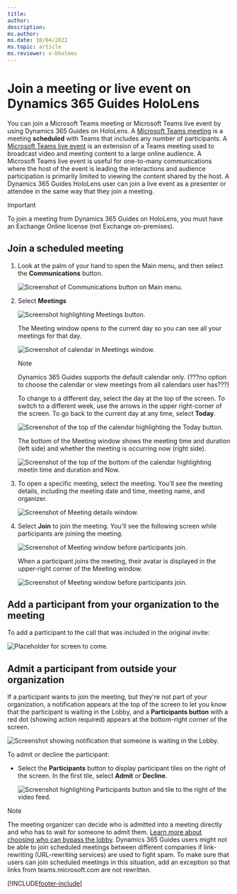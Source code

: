 ```yaml
---
title: 
author: 
description: 
ms.author: 
ms.date: 10/04/2022
ms.topic: article
ms.reviewer: v-bholmes
---
```


# Join a meeting or live event on Dynamics 365 Guides HoloLens

You can join a Microsoft Teams meeting or Microsoft Teams live event by using Dynamics 365 Guides on HoloLens. A [Microsoft Teams meeting](/microsoftteams/quick-start-meetings-live-events) is a meeting **scheduled** with Teams that includes any number of participants. A [Microsoft Teams live event](/microsoftteams/teams-live-events/what-are-teams-live-events) is an extension of a Teams meeting used to broadcast video and meeting content to a large online audience. A Microsoft Teams live event is useful for one-to-many communications where the host of the event is leading the interactions and audience participation is primarily limited to viewing the content shared by the host. A Dynamics 365 Guides HoloLens user can join a live event as a presenter or attendee in the same way that they join a meeting.

> [!IMPORTANT] 
> To join a meeting from Dynamics 365 Guides on HoloLens, you must have an Exchange Online license (not Exchange on-premises). 

## Join a scheduled meeting

1. Look at the palm of your hand to open the Main menu, and then select the **Communications** button.

    ![Screenshot of Communications button on Main menu.](media/calling-meetings-1.JPG "Screenshot of Communications button on Main menu")
    
2. Select **Meetings**

    ![Screenshot highlighting Meetings button.](media/calling-meetings-2.JPG "Screenshot highlighting Meetings button")

    The Meeting window opens to the current day so you can see all your meetings for that day. 

    ![Screenshot of calendar in Meetings window.](media/calling-meetings-3.JPG "Screenshot of calendar in Meetings window")

    > [!NOTE]
    > Dynamics 365 Guides supports the default calendar only. (???no option to choose the calendar or view meetings from all calendars user has???)

    To change to a different day, select the day at the top of the screen. To switch to a different week, use the arrows in the upper right-corner of the screen. To go back to the current day at any time, select **Today**. 

    ![Screenshot of the top of the calendar highlighting the Today button.](media/calling-meetings-4.JPG "Screenshot of the top of the calendar highlighting the Today button")

    The bottom of the Meeting window shows the meeting time and duration (left side) and whether the meeting is occurring now (right side). 

   ![Screenshot of the top of the bottom of the calendar highlighting meetin time and duration and Now.](media/calling-meetings-5.JPG "Screenshot of the top of the bottom of the calendar highlighting meetin time and duration and Now")
    
3. To open a specific meeting, select the meeting. You'll see the meeting details, including the meeting date and time, meeting name, and organizer. 

    ![Screenshot of Meeting details window.](media/calling-meetings-6.JPG "Screenshot of Meeting details window")

4. Select **Join** to join the meeting. You'll see the following screen while participants are joining the meeting.
    
    ![Screenshot of Meeting window before participants join.](media/calling-meetings-7.JPG "Screenshot of Meeting window before participants join")

    When a participant joins the meeting, their avatar is displayed in the upper-right corner of the Meeting window. 

    ![Screenshot of Meeting window before participants join.](media/calling-meetings-8.JPG "Screenshot of Meeting window before participants join")
    
## Add a participant from your organization to the meeting

To add a participant to the call that was included in the original invite:

![Placeholder for screen to come.](media/calling-meetings-9.JPG "Placeholder for screen to come")

## Admit a participant from outside your organization
    
If a participant wants to join the meeting, but they're not part of your organization, a notification appears at the top of the screen to let you know that the participant is waiting in the Lobby, and a **Participants button** with a red dot (showing action required) appears at the bottom-right corner of the screen. 

![Screenshot showing notification that someone is waiting in the Lobby.](media/calling-meetings-10.JPG "Screenshot showing notification that someone is waiting in the lobby")
    
To admit or decline the participant:

- Select the **Participants** button to display participant tiles on the right of the screen. In the first tile, select **Admit** or **Decline**. 

    ![Screenshot highlighting Participants button and tile to the right of the video feed.](media/calling-meetings-11.JPG "Screenshot highlighting Participants button and tile to the right of the video feed")

> [!NOTE]
> The meeting organizer can decide who is admitted into a meeting directly and who has to wait for someone to admit them. [Learn more about choosing who can bypass the lobby](https://support.microsoft.com/en-us/office/change-participant-settings-for-a-teams-meeting-53261366-dbd5-45f9-aae9-a70e6354f88e). 
> Dynamics 365 Guides users might not be able to join scheduled meetings between different companies if link-rewriting (URL-rewriting services) are used to fight spam. To make sure that users can join scheduled meetings in this situation, add an exception so that links from teams.microsoft.com are not rewritten. 

[!INCLUDE[footer-include](../includes/footer-banner.md)]
